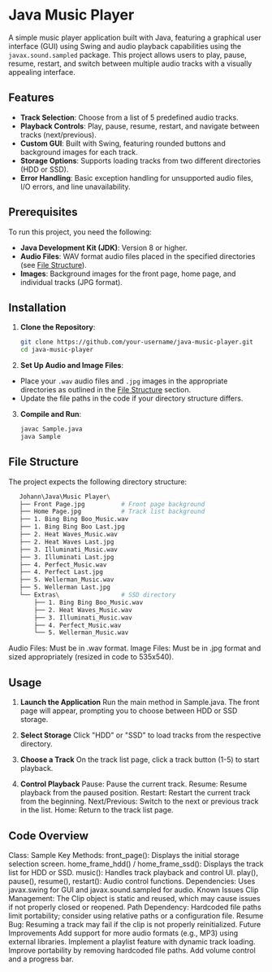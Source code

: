 # Java Music Player

A simple music player application built with Java, featuring a graphical user interface (GUI) using Swing and audio playback capabilities using the `javax.sound.sampled` package. This project allows users to play, pause, resume, restart, and switch between multiple audio tracks with a visually appealing interface.

## Features

- **Track Selection**: Choose from a list of 5 predefined audio tracks.
- **Playback Controls**: Play, pause, resume, restart, and navigate between tracks (next/previous).
- **Custom GUI**: Built with Swing, featuring rounded buttons and background images for each track.
- **Storage Options**: Supports loading tracks from two different directories (HDD or SSD).
- **Error Handling**: Basic exception handling for unsupported audio files, I/O errors, and line unavailability.

## Prerequisites

To run this project, you need the following:

- **Java Development Kit (JDK)**: Version 8 or higher.
- **Audio Files**: WAV format audio files placed in the specified directories (see [File Structure](#file-structure)).
- **Images**: Background images for the front page, home page, and individual tracks (JPG format).

## Installation

1. **Clone the Repository**:
   ```bash
   git clone https://github.com/your-username/java-music-player.git
   cd java-music-player
   ```

2. **Set Up Audio and Image Files**:

- Place your `.wav` audio files and `.jpg` images in the appropriate directories as outlined in the [File Structure](#file-structure) section.
- Update the file paths in the code if your directory structure differs.

3. **Compile and Run**:
   
   ```bash
   javac Sample.java
   java Sample
   ```

## File Structure
The project expects the following directory structure:
  ```bash
     Johann\Java\Music Player\
     ├── Front Page.jpg          # Front page background
     ├── Home Page.jpg           # Track list background
     ├── 1. Bing Bing Boo_Music.wav
     ├── 1. Bing Bing Boo Last.jpg
     ├── 2. Heat Waves_Music.wav
     ├── 2. Heat Waves Last.jpg
     ├── 3. Illuminati_Music.wav
     ├── 3. Illuminati Last.jpg
     ├── 4. Perfect_Music.wav
     ├── 4. Perfect Last.jpg
     ├── 5. Wellerman_Music.wav
     ├── 5. Wellerman Last.jpg
     └── Extras\                 # SSD directory
         ├── 1. Bing Bing Boo_Music.wav
         ├── 2. Heat Waves_Music.wav
         ├── 3. Illuminati_Music.wav
         ├── 4. Perfect_Music.wav
         └── 5. Wellerman_Music.wav
  ```
Audio Files: Must be in .wav format.
Image Files: Must be in .jpg format and sized appropriately (resized in code to 535x540).

## Usage
1. **Launch the Application**
Run the main method in Sample.java.
The front page will appear, prompting you to choose between HDD or SSD storage.

2. **Select Storage**
Click "HDD" or "SSD" to load tracks from the respective directory.

3. **Choose a Track**
On the track list page, click a track button (1-5) to start playback.

4. **Control Playback**
Pause: Pause the current track.
Resume: Resume playback from the paused position.
Restart: Restart the current track from the beginning.
Next/Previous: Switch to the next or previous track in the list.
Home: Return to the track list page.

## Code Overview
Class: Sample
Key Methods:
front_page(): Displays the initial storage selection screen.
home_frame_hdd() / home_frame_ssd(): Displays the track list for HDD or SSD.
music(): Handles track playback and control UI.
play(), pause(), resume(), restart(): Audio control functions.
Dependencies: Uses javax.swing for GUI and javax.sound.sampled for audio.
Known Issues
Clip Management: The Clip object is static and reused, which may cause issues if not properly closed or reopened.
Path Dependency: Hardcoded file paths limit portability; consider using relative paths or a configuration file.
Resume Bug: Resuming a track may fail if the clip is not properly reinitialized.
Future Improvements
Add support for more audio formats (e.g., MP3) using external libraries.
Implement a playlist feature with dynamic track loading.
Improve portability by removing hardcoded file paths.
Add volume control and a progress bar.
